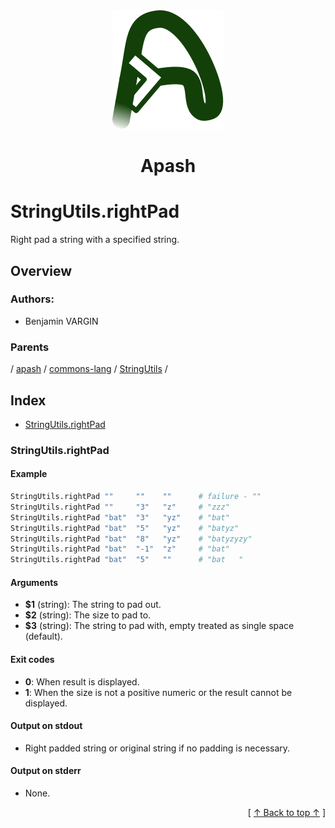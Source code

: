 
<div align="center" id="apash-top">
  <a href="https://github.com/hastec-fr/apash">
    <img alt="apash-logo" src="../../../../../../../assets/apash-logo.svg"/>
  </a>

  # Apash
</div>

# StringUtils.rightPad

Right pad a string with a specified string.

## Overview

### Authors:
* Benjamin VARGIN

### Parents
<!-- apash.parentBegin -->
[](../../../../.md) / [apash](../../../apash.md) / [commons-lang](../../commons-lang.md) / [StringUtils](../StringUtils.md) / 
<!-- apash.parentEnd -->

## Index

* [StringUtils.rightPad](#stringutilsrightpad)

### StringUtils.rightPad

#### Example

```bash
StringUtils.rightPad ""     ""    ""      # failure - ""
StringUtils.rightPad ""     "3"   "z"     # "zzz"
StringUtils.rightPad "bat"  "3"   "yz"    # "bat"
StringUtils.rightPad "bat"  "5"   "yz"    # "batyz"
StringUtils.rightPad "bat"  "8"   "yz"    # "batyzyzy"
StringUtils.rightPad "bat"  "-1"  "z"     # "bat"
StringUtils.rightPad "bat"  "5"   ""      # "bat   "
```

#### Arguments

* **$1** (string): The string to pad out.
* **$2** (string): The size to pad to.
* **$3** (string): The string to pad with, empty treated as single space (default).

#### Exit codes

* **0**: When result is displayed.
* **1**: When the size is not a positive numeric or the result cannot be displayed.

#### Output on stdout

* Right padded string or original string if no padding is necessary.

#### Output on stderr

* None.


  <div align="right">[ <a href="#apash-top">↑ Back to top ↑</a> ]</div>

